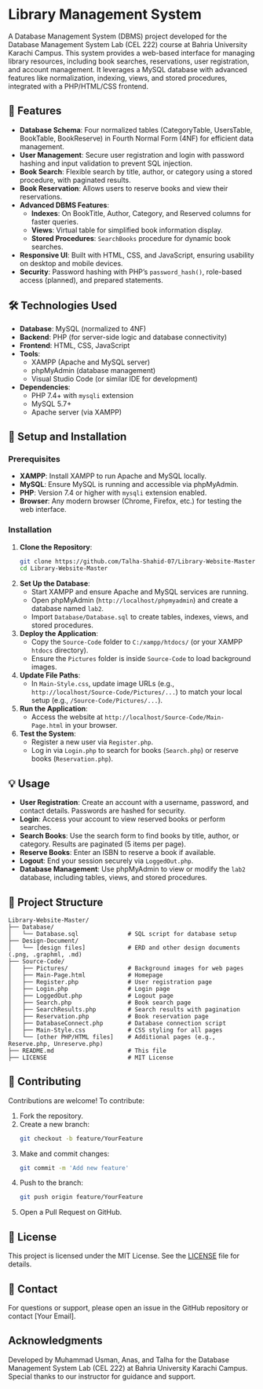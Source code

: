 # Library Management System

A Database Management System (DBMS) project developed for the Database Management System Lab (CEL 222) course at Bahria University Karachi Campus. This system provides a web-based interface for managing library resources, including book searches, reservations, user registration, and account management. It leverages a MySQL database with advanced features like normalization, indexing, views, and stored procedures, integrated with a PHP/HTML/CSS frontend.

## 🌟 Features
- **Database Schema**: Four normalized tables (CategoryTable, UsersTable, BookTable, BookReserve) in Fourth Normal Form (4NF) for efficient data management.
- **User Management**: Secure user registration and login with password hashing and input validation to prevent SQL injection.
- **Book Search**: Flexible search by title, author, or category using a stored procedure, with paginated results.
- **Book Reservation**: Allows users to reserve books and view their reservations.
- **Advanced DBMS Features**:
  - **Indexes**: On BookTitle, Author, Category, and Reserved columns for faster queries.
  - **Views**: Virtual table for simplified book information display.
  - **Stored Procedures**: `SearchBooks` procedure for dynamic book searches.
- **Responsive UI**: Built with HTML, CSS, and JavaScript, ensuring usability on desktop and mobile devices.
- **Security**: Password hashing with PHP’s `password_hash()`, role-based access (planned), and prepared statements.

## 🛠️ Technologies Used
- **Database**: MySQL (normalized to 4NF)
- **Backend**: PHP (for server-side logic and database connectivity)
- **Frontend**: HTML, CSS, JavaScript
- **Tools**:
  - XAMPP (Apache and MySQL server)
  - phpMyAdmin (database management)
  - Visual Studio Code (or similar IDE for development)
- **Dependencies**:
  - PHP 7.4+ with `mysqli` extension
  - MySQL 5.7+
  - Apache server (via XAMPP)

## 🚀 Setup and Installation

### Prerequisites
- **XAMPP**: Install XAMPP to run Apache and MySQL locally.
- **MySQL**: Ensure MySQL is running and accessible via phpMyAdmin.
- **PHP**: Version 7.4 or higher with `mysqli` extension enabled.
- **Browser**: Any modern browser (Chrome, Firefox, etc.) for testing the web interface.

### Installation
1. **Clone the Repository**:
   ```bash
   git clone https://github.com/Talha-Shahid-07/Library-Website-Master.git
   cd Library-Website-Master
   ```
2. **Set Up the Database**:
   - Start XAMPP and ensure Apache and MySQL services are running.
   - Open phpMyAdmin (`http://localhost/phpmyadmin`) and create a database named `lab2`.
   - Import `Database/Database.sql` to create tables, indexes, views, and stored procedures.
3. **Deploy the Application**:
   - Copy the `Source-Code` folder to `C:/xampp/htdocs/` (or your XAMPP `htdocs` directory).
   - Ensure the `Pictures` folder is inside `Source-Code` to load background images.
4. **Update File Paths**:
   - In `Main-Style.css`, update image URLs (e.g., `http://localhost/Source-Code/Pictures/...`) to match your local setup (e.g., `/Source-Code/Pictures/...`).
5. **Run the Application**:
   - Access the website at `http://localhost/Source-Code/Main-Page.html` in your browser.
6. **Test the System**:
   - Register a new user via `Register.php`.
   - Log in via `Login.php` to search for books (`Search.php`) or reserve books (`Reservation.php`).

## 💡 Usage
- **User Registration**: Create an account with a username, password, and contact details. Passwords are hashed for security.
- **Login**: Access your account to view reserved books or perform searches.
- **Search Books**: Use the search form to find books by title, author, or category. Results are paginated (5 items per page).
- **Reserve Books**: Enter an ISBN to reserve a book if available.
- **Logout**: End your session securely via `LoggedOut.php`.
- **Database Management**: Use phpMyAdmin to view or modify the `lab2` database, including tables, views, and stored procedures.

## 📂 Project Structure
```
Library-Website-Master/
├── Database/
│   └── Database.sql              # SQL script for database setup
├── Design-Document/
│   └── [design files]            # ERD and other design documents (.png, .graphml, .md)
├── Source-Code/
│   ├── Pictures/                 # Background images for web pages
│   ├── Main-Page.html            # Homepage
│   ├── Register.php              # User registration page
│   ├── Login.php                 # Login page
│   ├── LoggedOut.php             # Logout page
│   ├── Search.php                # Book search page
│   ├── SearchResults.php         # Search results with pagination
│   ├── Reservation.php           # Book reservation page
│   ├── DatabaseConnect.php       # Database connection script
│   ├── Main-Style.css            # CSS styling for all pages
│   └── [other PHP/HTML files]    # Additional pages (e.g., Reserve.php, Unreserve.php)
├── README.md                     # This file
├── LICENSE                       # MIT License
```

## 🤝 Contributing
Contributions are welcome! To contribute:
1. Fork the repository.
2. Create a new branch:
   ```bash
   git checkout -b feature/YourFeature
   ```
3. Make and commit changes:
   ```bash
   git commit -m 'Add new feature'
   ```
4. Push to the branch:
   ```bash
   git push origin feature/YourFeature
   ```
5. Open a Pull Request on GitHub.

## 📄 License
This project is licensed under the MIT License. See the [LICENSE](LICENSE) file for details.

## 📧 Contact
For questions or support, please open an issue in the GitHub repository or contact [Your Email].

## Acknowledgments
Developed by Muhammad Usman, Anas, and Talha for the Database Management System Lab (CEL 222) at Bahria University Karachi Campus. Special thanks to our instructor for guidance and support.
